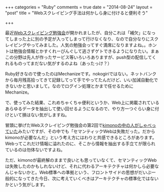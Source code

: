 +++
categories = "Ruby"
comments = true
date = "2014-08-24"
layout = "post"
title = "Webスクレイピング手法は何かしら身に付けると便利そう"

+++

最近[Webスクレイピング勉強会](http://tokyoscrapper.connpass.com/event/7107/)が開かれましたが、自分これは「補欠」になってしまった上に別の予定が入ってしまって行けなくなり、なので自分なりにスクレイピングやってみました。人気の勉強会ってすぐ満席になりますよね。。ホントは勉強会情報とかすくれーぴんぐして逃さずゲトできるようになりたい。まぁこの分野は先人が作ったサービス等いろいろありますが、push型の配信してくれるものってまだない気がするのよね（あったっけ？）

Ruby好きなので使ったのはMechanizeです。nokogiriではない。ネットバンクから毎月残高拾ってきて記録してって手でやってたんだけど、いい加減自動化できないかと思いまして。なのでログイン処理とかまで任せるためにMechanize。

<script src="https://gist.github.com/6cfb9869b7733d362af3.js"> </script>

で、使ってみた結果、これめちゃくちゃ便利というか、Web上に掲載されているあらゆるデータを抽出して使い回せるようになるので、やり方一つぐらい身に付けといて損はない気がしますね。

冒頭に挙げたWebスクレイピング勉強会の第2回で[kimonoの中の人がしゃべっていた](http://dev.classmethod.jp/study_meeting/web-scraping-tokyo-2nd/)みたいですが、その中でも「セマンティックWebは失敗だった。だからkimonoが必要なんだ」という考え方にはわりと共感できるところがあります。Webってこれだけ情報に溢れたのに、そこから情報を抽出する手立てが限られているのは勿体ないですよね。

ただ、kimonoが最終解のままで良いとも思っていなくて、セマンティックWebは失敗したのかもしれないけど、それに代わるアーキテクチャは何かしら必要なんじゃないかと。Web標準への準拠という、フロントサイドの思想がだいぶ一般的になってきた今日、次に考えていくべきはアーキテクチャの標準化ではないかという気がします。


